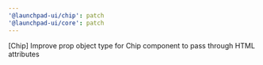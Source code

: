 ```yaml
---
'@launchpad-ui/chip': patch
'@launchpad-ui/core': patch
---
```


[Chip] Improve prop object type for Chip component to pass through HTML attributes
